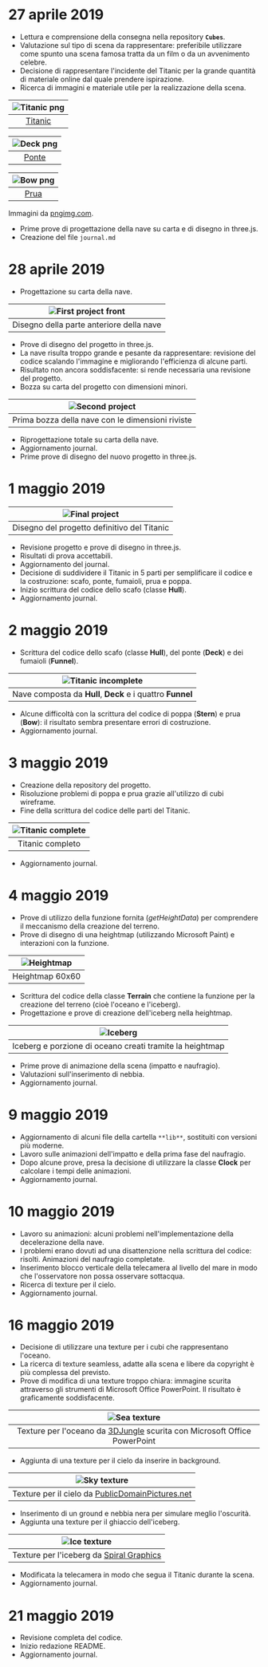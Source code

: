 # 27 aprile 2019

* Lettura e comprensione della consegna nella repository **`Cubes`**.
* Valutazione sul tipo di scena da rappresentare: preferibile utilizzare come spunto una scena famosa tratta da un film o da un avvenimento celebre.
* Decisione di rappresentare l'incidente del Titanic per la grande quantità di materiale online dal quale prendere ispirazione.
* Ricerca di immagini e materiale utile per la realizzazione della scena.

| ![Titanic png](pics/titanic_PNG1.png) |
| :-----------------------------------: |
| [Titanic](https://pngimg.com/download/65349) |

| ![Deck png](pics/titanic_PNG40.png) |
| :---------------------------------: |
| [Ponte](https://pngimg.com/download/65388) |

| ![Bow png](pics/titanic_PNG37.png) |
| :--------------------------------: |
| [Prua](https://pngimg.com/download/65385) |

Immagini da [pngimg.com](https://pngimg.com).
* Prime prove di progettazione della nave su carta e di disegno in three.js.
* Creazione del file `journal.md`

# 28 aprile 2019

* Progettazione su carta della nave.

| ![First project front](pics/primo_progetto.jpg) |
| :---------------------------------------------: |
| Disegno della parte anteriore della nave |

* Prove di disegno del progetto in three.js.
* La nave risulta troppo grande e pesante da rappresentare: revisione del codice scalando l'immagine e migliorando l'efficienza di alcune parti.
* Risultato non ancora soddisfacente: si rende necessaria una revisione del progetto.
* Bozza su carta del progetto con dimensioni minori.

| ![Second project](pics/bozza_progetto.jpg) |
| :----------------------------------------: |
| Prima bozza della nave con le dimensioni riviste |

* Riprogettazione totale su carta della nave.
* Aggiornamento journal.
* Prime prove di disegno del nuovo progetto in three.js.

# 1 maggio 2019

| ![Final project](pics/progetto_definitivo.jpg) |
| :--------------------------------------------: |
| Disegno del progetto definitivo del Titanic |

* Revisione progetto e prove di disegno in three.js.
* Risultati di prova accettabili.
* Aggiornamento del journal.
* Decisione di suddividere il Titanic in 5 parti per semplificare il codice e la costruzione: scafo, ponte, fumaioli, prua e poppa.
* Inizio scrittura del codice dello scafo (classe **Hull**).
* Aggiornamento journal.

# 2 maggio 2019

* Scrittura del codice dello scafo (classe **Hull**), del ponte (**Deck**) e dei fumaioli (**Funnel**).

| ![Titanic incomplete](pics/titanic_scr_1.png) |
| :-------------------------------------------: |
| Nave composta da **Hull**, **Deck** e i quattro **Funnel** |

* Alcune difficoltà con la scrittura del codice di poppa (**Stern**) e prua (**Bow**): il risultato sembra presentare errori di costruzione.
* Aggiornamento journal.

# 3 maggio 2019

* Creazione della repository del progetto.
* Risoluzione problemi di poppa e prua grazie all'utilizzo di cubi wireframe.
* Fine della scrittura del codice delle parti del Titanic.

| ![Titanic complete](pics/titanic_scr_2.png) |
| :-----------------------------------------: |
| Titanic completo |

* Aggiornamento journal.

# 4 maggio 2019

* Prove di utilizzo della funzione fornita (*getHeightData*) per comprendere il meccanismo della creazione del terreno.
* Prove di disegno di una heightmap (utilizzando Microsoft Paint) e interazioni con la funzione.

| ![Heightmap](textures/heightmap.png) |
| :------------------------------: |
| Heightmap 60x60 |

* Scrittura del codice della classe **Terrain** che contiene la funzione per la creazione del terreno (cioè l'oceano e l'iceberg).
* Progettazione e prove di creazione dell'iceberg nella heightmap.

| ![Iceberg](pics/heightmap_iceberg.png) |
| :------------------------------------: |
| Iceberg e porzione di oceano creati tramite la heightmap |

* Prime prove di animazione della scena (impatto e naufragio).
* Valutazioni sull'inserimento di nebbia.
* Aggiornamento journal.

# 9 maggio 2019

* Aggiornamento di alcuni file della cartella `**lib**`, sostituiti con versioni più moderne.
* Lavoro sulle animazioni dell'impatto e della prima fase del naufragio.
* Dopo alcune prove, presa la decisione di utilizzare la classe **Clock** per calcolare i tempi delle animazioni.
* Aggiornamento journal.

# 10 maggio 2019

* Lavoro su animazioni: alcuni problemi nell'implementazione della decelerazione della nave.
* I problemi erano dovuti ad una disattenzione nella scrittura del codice: risolti. Animazioni del naufragio completate.
* Inserimento blocco verticale della telecamera al livello del mare in modo che l'osservatore non possa osservare sottacqua.
* Ricerca di texture per il cielo.
* Aggiornamento journal.

# 16 maggio 2019

* Decisione di utilizzare una texture per i cubi che rappresentano l'oceano.
* La ricerca di texture seamless, adatte alla scena e libere da copyright è più complessa del previsto.
* Prove di modifica di una texture troppo chiara: immagine scurita attraverso gli strumenti di Microsoft Office PowerPoint. Il risultato è graficamente soddisfacente.

| ![Sea texture](textures/sea.png) |
| :------------------------------: |
| Texture per l'oceano da [3DJungle](https://3djungle.net/textures/water/1832/) scurita con Microsoft Office PowerPoint |

* Aggiunta di una texture per il cielo da inserire in background.

| ![Sky texture](textures/sky.jpg) |
| :------------------------------: |
| Texture per il cielo da [PublicDomainPictures.net](https://www.publicdomainpictures.net/en/view-image.php?image=9767&picture=starry-night) |

* Inserimento di un ground e nebbia nera per simulare meglio l'oscurità.
* Aggiunta una texture per il ghiaccio dell'iceberg.

| ![Ice texture](textures/ice.jpg) |
| :------------------------------: |
| Texture per l'iceberg da [Spiral Graphics](http://spiralgraphics.biz/packs/snow_ice/index.htm?23#anchor) |

* Modificata la telecamera in modo che segua il Titanic durante la scena.
* Aggiornamento journal.

# 21 maggio 2019

* Revisione completa del codice.
* Inizio redazione README.
* Aggiornamento journal.
